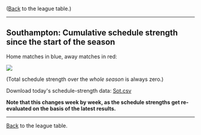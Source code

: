 ---
---
([Back](/leagues/england-premier-league) to the league table.)

-----

## Southampton: Cumulative schedule strength since the start of the season

Home matches in blue, away matches in red:


![](/assets/leagues/england-premier-league/2017/schedule-strengths/Sot.png)

(Total schedule strength over the *whole season* is always zero.)


Download today's schedule-strength data: [Sot.csv](/assets/leagues/england-premier-league/2017/schedule-strengths/Sot.csv)

**Note that this changes week by week, as the schedule strengths get re-evaluated on the
basis of the latest results.**

-----

[Back](/leagues/england-premier-league) to the league table.



